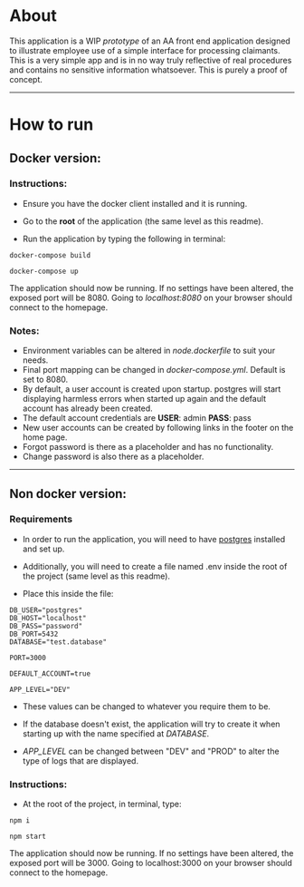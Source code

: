 # About

This application is a WIP *prototype* of an AA front end application designed to illustrate employee use of a simple interface for processing claimants. This is a very simple app and is in no way truly reflective of real procedures and contains no sensitive information whatsoever. This is purely a proof of concept.

---

# How to run

## Docker version:

### Instructions:

- Ensure you have the docker client installed and it is running.

- Go to the **root** of the application (the same level as this readme).

- Run the application by typing the following in terminal:

`docker-compose build`

`docker-compose up`

The application should now be running. If no settings have been altered, the exposed port will be 8080. Going to *localhost:8080* on your browser should connect to the homepage.

### Notes:

- Environment variables can be altered in *node.dockerfile* to suit your needs.
- Final port mapping can be changed in *docker-compose.yml*. Default is set to 8080.
- By default, a user account is created upon startup. postgres will start displaying harmless errors when started up again and the default account has already been created.
- The default account credentials are **USER**: admin **PASS**: pass
- New user accounts can be created by following links in the footer on the home page.
- Forgot password is there as a placeholder and has no functionality.
- Change password is also there as a placeholder.

---

## Non docker version:

### Requirements

- In order to run the application, you will need to have [postgres](https://www.postgresql.org/) installed and set up.

- Additionally, you will need to create a file named .env inside the root of the project (same level as this readme).

- Place this inside the file:

```
DB_USER="postgres"
DB_HOST="localhost"
DB_PASS="password"
DB_PORT=5432
DATABASE="test.database"

PORT=3000

DEFAULT_ACCOUNT=true

APP_LEVEL="DEV"
```

- These values can be changed to whatever you require them to be.

- If the database doesn't exist, the application will try to create it when starting up with the name specified at *DATABASE*.

- *APP_LEVEL* can be changed between "DEV" and "PROD" to alter the type of logs that are displayed.

### Instructions:

- At the root of the project, in terminal, type:

`npm i`

`npm start`

The application should now be running. If no settings have been altered, the exposed port will be 3000. Going to localhost:3000 on your browser should connect to the homepage.
